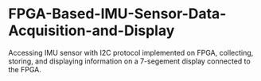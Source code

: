 # FPGA-Based-IMU-Sensor-Data-Acquisition-and-Display
 Accessing IMU sensor with I2C protocol implemented on FPGA, collecting, storing, and displaying information on a 7-segement display connected to the FPGA.
